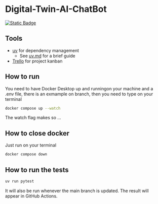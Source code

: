 # Digital-Twin-AI-ChatBot
[![Static Badge](https://img.shields.io/badge/Trello-Kanban-blue?style=flat&logo=trello&logoSize=auto)](https://trello.com/invite/b/68df8720f3a0b9358e3185e0/ATTI3cda1388218acd2b02eaf76dfd1ed374FD152D68/digital-twin)

## Tools
- [uv](https://github.com/astral-sh/uv) for dependency management
    - See [uv.md](docs/uv.md) for a brief guide
- [Trello](https://trello.com/invite/b/68df8720f3a0b9358e3185e0/ATTIf4dc42546f45cbc8140669f8207642abE25BF06A/digital-twin) for project kanban

## How to run
You need to have Docker Desktop up and runningon your machine and a .env file, there is an exmample on branch, then you need to type on your terminal 
```bash
docker compose up --watch
```

The watch flag makes so ... 

## How to close docker
Just run on your terminal
```bash
docker compose down 
```

## How to run the tests
```bash
uv run pytest
```
It will also be run whenever the main branch is updated. The result will appear in GitHub Actions.
